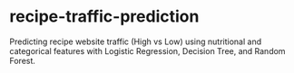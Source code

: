 # recipe-traffic-prediction
Predicting recipe website traffic (High vs Low) using nutritional and categorical features with Logistic Regression, Decision Tree, and Random Forest.
